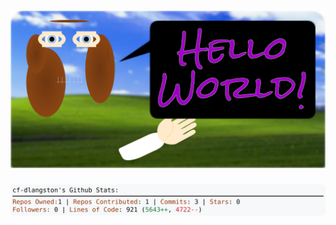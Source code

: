 <!-- 
Version 3.0.16
Built Sun Jul 07 2024 05:32:21 GMT+0000 (Coordinated Universal Time)
-->

<h1 align="center">
  <a href="https://github.com/cf-dlangston/cf-dlangston/tree/master/src" title="Click to View Source">
    <picture width="100%" alt="Dylan">
      <source media="(prefers-color-scheme: dark)" srcset="dylan-dark.svg?version=3.0.16">
      <img src="dylan-light.svg?version=3.0.16" alt="Dylan">
    </picture>
  </a>
</h1>

<div align="center">
  <picture width="100%" alt="Profile Info and Stats">
    <source media="(prefers-color-scheme: dark)" srcset="stats-dark.svg?version=3.0.16">
    <img src="stats-light.svg?version=3.0.16" alt="Profile Info and Stats">
  </picture>
</div>
